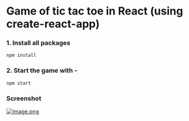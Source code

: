 # Game of tic tac toe in React (using create-react-app)

### 1. Install all packages
``` npm install ```

### 2. Start the game with -
``` npm start ```

### Screenshot
[![image.png](https://i.postimg.cc/v8fg3HNQ/image.png)](https://postimg.cc/Yj2CSk7V)
